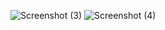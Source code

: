 
![Screenshot (3)](https://user-images.githubusercontent.com/109066790/178947218-57d7a818-aa16-40f3-aa2b-86722b7cab65.png)
![Screenshot (4)](https://user-images.githubusercontent.com/109066790/178965745-34f6a2e3-7a34-4637-8541-3a382ed4ff1b.png)
